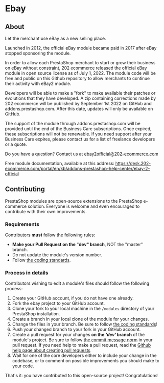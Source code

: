 # Ebay

## About

Let the merchant use eBay as a new selling place.

Launched in 2012, the official eBay module became paid in 2017 after eBay stopped sponsoring the module.

In order to allow each PrestaShop merchant to start or grow their business on eBay without constraint, 202 ecommerce released the official eBay module in open source license as of July 1, 2022. The module code will be free and public on this Github repository to allow merchants to continue their activity with eBay2 module. 

Developers will be able to make a "fork" to make available their patches or evolutions that they have developed. A zip containing corrections made by 202 ecommerce will be published by September 1st 2022 on GitHub and addons.prestashop.com. After this date, updates will only be available on GitHub.

The support of the module through addons.prestashop.com will be provided until the end of the Business Care subscriptions. Once expired, these subscriptions will not be renewable. If you need support after your Business Care expires, please contact us for a list of freelance developers or a quote.

Do you have a question? Contact us at ebay2official@202-ecommerce.com

Free module documentation, available at this address:
https://desk.202-ecommerce.com/portal/en/kb/addons-prestashop-help-center/ebay-2-official


## Contributing

PrestaShop modules are open-source extensions to the PrestaShop e-commerce solution. Everyone is welcome and even encouraged to contribute with their own improvements.

### Requirements

Contributors **must** follow the following rules:

* **Make your Pull Request on the "dev" branch**, NOT the "master" branch.
* Do not update the module's version number.
* Follow [the coding standards][1].

### Process in details

Contributors wishing to edit a module's files should follow the following process:

1. Create your GitHub account, if you do not have one already.
2. Fork the ebay project to your GitHub account.
3. Clone your fork to your local machine in the ```/modules``` directory of your PrestaShop installation.
4. Create a branch in your local clone of the module for your changes.
5. Change the files in your branch. Be sure to follow [the coding standards][1]!
6. Push your changed branch to your fork in your GitHub account.
7. Create a pull request for your changes **on the _'dev'_ branch** of the module's project. Be sure to follow [the commit message norm][2] in your pull request. If you need help to make a pull request, read the [Github help page about creating pull requests][3].
8. Wait for one of the core developers either to include your change in the codebase, or to comment on possible improvements you should make to your code.

That's it: you have contributed to this open-source project! Congratulations!

[1]: http://doc.prestashop.com/display/PS16/Coding+Standards
[2]: http://doc.prestashop.com/display/PS16/How+to+write+a+commit+message
[3]: https://help.github.com/articles/using-pull-requests
